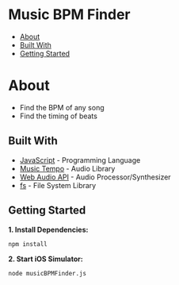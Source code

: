 # Music BPM Finder
*  [About](#about)
*  [Built With](#built-with)
*  [Getting Started](#getting-started)

# About
- Find the BPM of any song
- Find the timing of beats

## Built With
* [JavaScript](https://developer.mozilla.org/en-US/docs/Web/JavaScript) - Programming Language
* [Music Tempo](https://www.npmjs.com/package/music-tempo) - Audio Library
* [Web Audio API](https://developer.mozilla.org/en-US/docs/Web/API/Web_Audio_API) - Audio Processor/Synthesizer
* [fs](https://www.npmjs.com/package/fs) - File System Library

## Getting Started
**1. Install Dependencies:**
```
npm install
```

**2. Start iOS Simulator:**
```
node musicBPMFinder.js
```